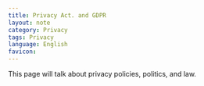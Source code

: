 ```yaml
---
title: Privacy Act. and GDPR
layout: note
category: Privacy
tags: Privacy
language: English
favicon: 
---
```


This page will talk about privacy policies, politics, and law. 